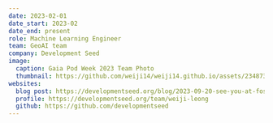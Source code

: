 ```yaml
---
date: 2023-02-01
date_start: 2023-02
date_end: present
role: Machine Learning Engineer
team: GeoAI team
company: Development Seed
image:
  caption: Gaia Pod Week 2023 Team Photo
  thumbnail: https://github.com/weiji14/weiji14.github.io/assets/23487320/2147a2be-7326-4bc0-8784-076be969d5a9
websites:
  blog post: https://developmentseed.org/blog/2023-09-20-see-you-at-foss4g-sotm-oceania-2023
  profile: https://developmentseed.org/team/weiji-leong
  github: https://github.com/developmentseed
---
```

